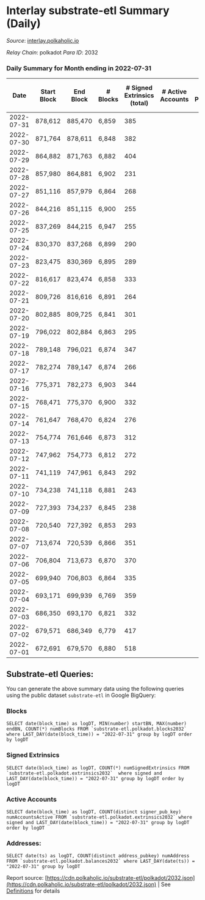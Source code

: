 # Interlay substrate-etl Summary (Daily)

_Source_: [interlay.polkaholic.io](https://interlay.polkaholic.io)

*Relay Chain*: polkadot
*Para ID*: 2032



### Daily Summary for Month ending in 2022-07-31


| Date | Start Block | End Block | # Blocks | # Signed Extrinsics (total) | # Active Accounts | # Passive | # New | # Addresses with Balances | # Events | # Transfers | # XCM Transfers In | # XCM Transfers Out |
| ---- | ----------- | --------- | -------- | --------------------------- | ----------------- | --------- | ----- | ------------------------- | -------- | ----------- | ------------------ | ------------------- |
| 2022-07-31 | 878,612 | 885,470 | 6,859  | 385 |  |  |  | 8,289 | 43,226 | 165 ($7,907.92) |   |   |
| 2022-07-30 | 871,764 | 878,611 | 6,848  | 382 |  |  |  | 8,268 | 43,258 | 170 ($2,299.83) | 1 ($97.08) | 4 ($99.24) |
| 2022-07-29 | 864,882 | 871,763 | 6,882  | 404 |  |  |  | 8,253 | 42,791 | 176 ($4,683.90) | 4 ($1,597.05) | 3 ($5.48) |
| 2022-07-28 | 857,980 | 864,881 | 6,902  | 231 |  |  |  | 8,227 | 35,916 | 165 ($3,389.54) | 1 ($0.02) | 2 ($0.04) |
| 2022-07-27 | 851,116 | 857,979 | 6,864  | 268 |  |  |  | 8,204 | 36,004 | 195 ($10,567.10) | 1 ($0.01) | 2 ($9.46) |
| 2022-07-26 | 844,216 | 851,115 | 6,900  | 255 |  |  |  | 8,176 | 36,177 | 211 ($16,380.51) | 1 ($0.009) | 1 ($0.01) |
| 2022-07-25 | 837,269 | 844,215 | 6,947  | 255 |  |  |  | 8,130 | 36,239 | 154 ($17,261.13) |   | 2 ($9.41) |
| 2022-07-24 | 830,370 | 837,268 | 6,899  | 290 |  |  |  | 8,117 | 36,391 | 212 ($77,021.05) |   | 2 ($45.14) |
| 2022-07-23 | 823,475 | 830,369 | 6,895  | 289 |  |  |  | 8,075 | 36,318 | 210 ($43,411.86) |   |   |
| 2022-07-22 | 816,617 | 823,474 | 6,858  | 333 |  |  |  | 8,046 | 36,385 | 230 ($21,653.55) | 1 (-) | 4 ($80.06) |
| 2022-07-21 | 809,726 | 816,616 | 6,891  | 264 |  |  |  | 8,008 | 36,157 | 173 ($37,935.62) | 1 ($0.008) | 1 ($0.007) |
| 2022-07-20 | 802,885 | 809,725 | 6,841  | 301 |  |  |  | 7,981 | 36,169 | 221 ($19,529.45) |   |   |
| 2022-07-19 | 796,022 | 802,884 | 6,863  | 295 |  |  |  | 7,941 | 36,196 | 204 ($21,155.36) | 3 ($0.10) | 2 ($0.08) |
| 2022-07-18 | 789,148 | 796,021 | 6,874  | 347 |  |  |  | 7,912 | 36,439 | 244 ($23,086.22) | 3 ($0.12) | 3 ($0.12) |
| 2022-07-17 | 782,274 | 789,147 | 6,874  | 266 |  |  |  | 7,888 | 36,099 | 186 ($18,071.63) |   |   |
| 2022-07-16 | 775,371 | 782,273 | 6,903  | 344 |  |  |  | 7,855 | 36,593 | 247 ($35,323.42) |   |   |
| 2022-07-15 | 768,471 | 775,370 | 6,900  | 332 |  |  |  | 7,816 | 36,540 | 234 ($223,587.21) | 1 ($0.003) | 1 ($0.005) |
| 2022-07-14 | 761,647 | 768,470 | 6,824  | 276 |  |  |  | 7,774 | 35,914 | 165 ($6,955.79) |   |   |
| 2022-07-13 | 754,774 | 761,646 | 6,873  | 312 |  |  |  | 7,756 | 36,288 | 189 ($33,397.25) |   |   |
| 2022-07-12 | 747,962 | 754,773 | 6,812  | 272 |  |  |  | 7,725 | 35,841 | 187 ($79,312.92) |   |   |
| 2022-07-11 | 741,119 | 747,961 | 6,843  | 292 |  |  |  | 7,697 | 36,468 | 287 ($31,014.60) |   |   |
| 2022-07-10 | 734,238 | 741,118 | 6,881  | 243 |  |  |  | 7,623 | 36,156 | 121 ($1,351.81) |   |   |
| 2022-07-09 | 727,393 | 734,237 | 6,845  | 238 |  |  |  | 7,618 | 35,625 | 140 ($15,096.75) |   |   |
| 2022-07-08 | 720,540 | 727,392 | 6,853  | 293 |  |  |  | 7,608 | 36,052 | 184 ($29,058.05) |   |   |
| 2022-07-07 | 713,674 | 720,539 | 6,866  | 351 |  |  |  | 7,588 | 36,593 | 262 ($53,291.77) |   |   |
| 2022-07-06 | 706,804 | 713,673 | 6,870  | 370 |  |  |  | 7,542 | 36,760 | 265 ($140,077.79) |   |   |
| 2022-07-05 | 699,940 | 706,803 | 6,864  | 335 |  |  |  | 7,492 | 36,669 | 250 ($312,111.87) |   |   |
| 2022-07-04 | 693,171 | 699,939 | 6,769  | 359 |  |  |  | 7,438 | 36,397 | 294 ($103,834.85) |   |   |
| 2022-07-03 | 686,350 | 693,170 | 6,821  | 332 |  |  |  | 7,359 | 36,064 | 191 ($67,955.08) |   |   |
| 2022-07-02 | 679,571 | 686,349 | 6,779  | 417 |  |  |  | 7,333 | 36,764 | 312 ($226,903.71) |   |   |
| 2022-07-01 | 672,691 | 679,570 | 6,880  | 518 |  |  |  | 7,263 | 37,859 | 395 ($83,165.79) |   |   |

## Substrate-etl Queries:
You can generate the above summary data using the following queries using the public dataset `substrate-etl` in Google BigQuery:


### Blocks
```
SELECT date(block_time) as logDT, MIN(number) startBN, MAX(number) endBN, COUNT(*) numBlocks FROM `substrate-etl.polkadot.blocks2032`  where LAST_DAY(date(block_time)) = "2022-07-31" group by logDT order by logDT
```


### Signed Extrinsics
```
SELECT date(block_time) as logDT, COUNT(*) numSignedExtrinsics FROM `substrate-etl.polkadot.extrinsics2032`  where signed and LAST_DAY(date(block_time)) = "2022-07-31" group by logDT order by logDT
```


### Active Accounts
```
SELECT date(block_time) as logDT, COUNT(distinct signer_pub_key) numAccountsActive FROM `substrate-etl.polkadot.extrinsics2032` where signed and LAST_DAY(date(block_time)) = "2022-07-31" group by logDT order by logDT
```


### Addresses:
```
SELECT date(ts) as logDT, COUNT(distinct address_pubkey) numAddress FROM `substrate-etl.polkadot.balances2032` where LAST_DAY(date(ts)) = "2022-07-31" group by logDT
```



Report source: [https://cdn.polkaholic.io/substrate-etl/polkadot/2032.json](https://cdn.polkaholic.io/substrate-etl/polkadot/2032.json) | See [Definitions](/DEFINITIONS.md) for details
